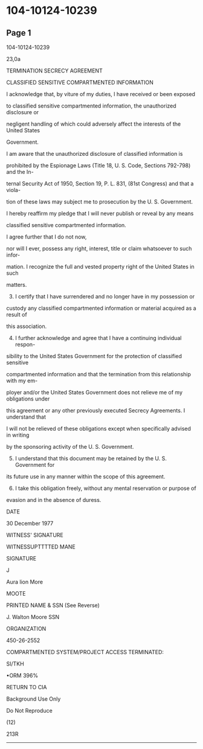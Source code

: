# 104-10124-10239

## Page 1

104-10124-10239

23,0a

TERMINATION SECRECY AGREEMENT

CLASSIFIED SENSITIVE COMPARTMENTED INFORMATION

I acknowledge that, by viture of my duties, I have received or been exposed

to classified sensitive compartmented information, the unauthorized disclosure or

negligent handling of which could adversely affect the interests of the United States

Government.

I am aware that the unauthorized disclosure of classified information is

prohibited by the Espionage Laws (Title 18, U. S. Code, Sections 792-798) and the In-

ternal Security Act of 1950, Section 19, P. L. 831, (81st Congress) and that a viola-

tion of these laws may subject me to prosecution by the U. S. Government.

I hereby reaffirm my pledge that I will never publish or reveal by any means

classified sensitive compartmented information.

I agree further that I do not now,

nor will I ever, possess any right, interest, title or claim whatsoever to such infor-

mation. I recognize the full and vested property right of the United States in such

matters.

3. I certify that I have surrendered and no longer have in my possession or

custody any classified compartmented information or material acquired as a result of

this association.

4. I further acknowledge and agree that I have a continuing individual respon-

sibility to the United States Government for the protection of classified sensitive

compartmented information and that the termination from this relationship with my em-

ployer and/or the United States Government does not relieve me of my obligations under

this agreement or any other previously executed Secrecy Agreements. I understand that

I will not be relieved of these obligations except when specifically advised in writing

by the sponsoring activity of the U. S. Government.

5. I understand that this document may be retained by the U. S. Government for

its future use in any manner within the scope of this agreement.

6. I take this obligation freely, without any mental reservation or purpose of

evasion and in the absence of duress.

DATE

30 December 1977

WITNESS' SIGNATURE

WITNESSUPTTTTED MANE

SIGNATURE

J

Aura lion More

MOOTE

PRINTED NAME & SSN (See Reverse)

J. Walton Moore SSN

ORGANIZATION

450-26-2552

COMPARTMENTED SYSTEM/PROJECT ACCESS TERMINATED:

SI/TKH

•ORM 396%

RETURN TO CIA

Background Use Only

Do Not Reproduce

(12)

213R

---

